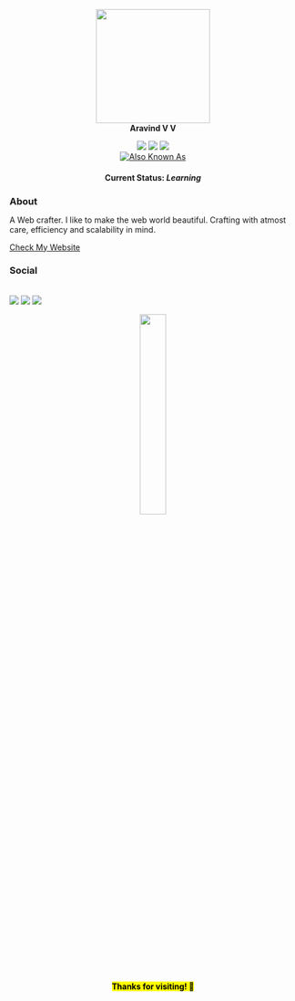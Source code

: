 
<p align="center">
<a href="#"><img src="./me-smile.png" width='200px'/></a></br>
  <b font-size="14px" font-weight="bold">Aravind V V</b>
</p>

<p align="center">
<a href="#"><img src="https://img.shields.io/badge/-Angular-b"/></a>
<a href="#"><img src="https://img.shields.io/badge/-React-orange"/></a>
<a href="#"><img src="https://img.shields.io/badge/-UI%2FUX-blueviolet"/></a>
</br>
<a href="#"><img alt="Also Known As" src="https://img.shields.io/endpoint?color=orange&logoColor=red&style=for-the-badge&url=https%3A%2F%2Fraw.githubusercontent.com%2Farvndvv%2Farvndvv%2Fmaster%2Faka"/></a>
</p>


<p align="center">
<!--  <img src="https://raw.githubusercontent.com/arvndvv/arvndvv/master/wizard.gif" width="30%"/></br> -->
<!--    <img src="https://github-readme-stats.vercel.app/api/top-langs/?username=arvndvv&layout=compact&hide=html&theme=dark&show_icons=true" alt="toplangs"/> -->
</p>

<h4 align="center">Current Status: <i>Learning</i> </h4>
<p align="center">
<!-- <img width="40px" src="./react.png"/></p> -->


 <h3 style="margin-bottom:0">About</h3>
  <p>A Web crafter. I like to make the web world beautiful. Crafting with atmost care, efficiency and scalability in mind.</p>
  <a href="https://in.linkedin.com/in/arvndvv">Check My Website</a>
<!--  <h3>GitHub Trophies</h3>
<img src = "https://github-profile-trophy.vercel.app/?username=arvndvv&theme=onedark" alt="trophies">
<h3>GitHub Streak</h3>
<img src="https://github-readme-streak-stats.herokuapp.com/?user=Arvndvv&theme=dark" alt="streak">
 -->
 <h3>Social</h3><br/>
 <a href="https://in.linkedin.com/in/arvndvv"><img src="https://img.shields.io/endpoint?logo=linkedin&url=https%3A%2F%2Fraw.githubusercontent.com%2Farvndvv%2Farvndvv%2Fmaster%2Flinkedin&style=flat-square"/></a>
<a href="https://arvnd.in/"><img src="https://img.shields.io/endpoint?style=flat-square&url=https%3A%2F%2Fraw.githubusercontent.com%2Farvndvv%2Farvndvv%2Fmaster%2Fportfolio"/></a>
 <a href="https://medium.com/@aravindvv"><img src="https://img.shields.io/endpoint?logo=medium&style=flat-square&url=https%3A%2F%2Fraw.githubusercontent.com%2Farvndvv%2Farvndvv%2Fmaster%2Fmedium"/></a><br/>



<p align="center">
  <img src="./thanks.png" width="30%"/></br>
  <mark align="center"><b>Thanks for visiting! 👋</b></mark>
</p>
